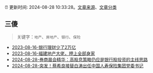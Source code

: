 :alarm_clock: 更新时间: 2024-08-28 10:33:28。[文章来源](/README.md)、[文章分类](/TAGS.md)

## 三傻


> 关键字：`地产`、`房地产`、`银行`、`保险`



- [2023-08-16-银行理财少了2万亿](https://www.aicaijing.com.cn/article/18565) 
- [2023-08-16-福建地产大佬，押上全部身家](https://www.aicaijing.com.cn/article/18567) 
- [2024-08-28-券商晨会精华：高股息策略仍应是银行股投资的主线思路](https://www.cls.cn/detail/1778985) 
- [2024-08-28-突发！蔡希良接替白涛出任中国人寿保险集团党委书记](https://www.cls.cn/detail/1779195) 
